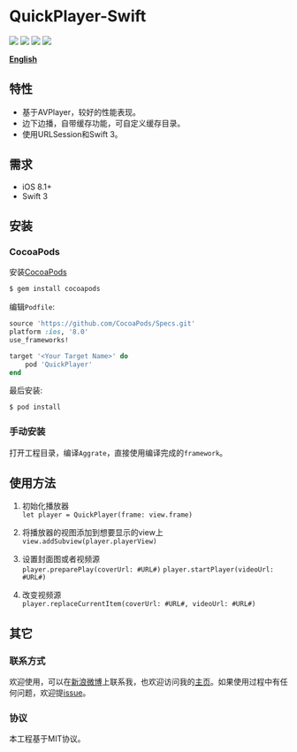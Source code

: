 # QuickPlayer-Swift

<a href="https://travis-ci.org/Shvier/QuickPlayer-Swift"><img src="https://travis-ci.org/Shvier/QuickPlayer-Swift.svg?branch=master"></a>
<a href="#"><img src="https://img.shields.io/cocoapods/v/QuickPlayer.svg"></a>
<a href="https://raw.githubusercontent.com/Shvier/QuickPlayer-Swift/master/LICENSE"><img src="https://img.shields.io/cocoapods/l/QuickPlayer.svg"></a>
<a href="#"><img src="https://img.shields.io/cocoapods/p/QuickPlayer.svg"></a>

[**English**](https://github.com/Shvier/QuickPlayer-Swift/blob/master/README.md)

## 特性

- 基于AVPlayer，较好的性能表现。
- 边下边播，自带缓存功能，可自定义缓存目录。
- 使用URLSession和Swift 3。

## 需求

- iOS 8.1+
- Swift 3

## 安装

### CocoaPods

安装[CocoaPods](http://cocoapods.org)

```bash
$ gem install cocoapods
```

编辑`Podfile`:

```ruby
source 'https://github.com/CocoaPods/Specs.git'
platform :ios, '8.0'
use_frameworks!

target '<Your Target Name>' do
    pod 'QuickPlayer'
end
```

最后安装:

```bash
$ pod install
```

### 手动安装

打开工程目录，编译`Aggrate`，直接使用编译完成的`framework`。

## 使用方法

1. 初始化播放器  
`let player = QuickPlayer(frame: view.frame)`

2. 将播放器的视图添加到想要显示的view上  
`view.addSubview(player.playerView)`

3. 设置封面图或者视频源  
`player.preparePlay(coverUrl: #URL#)`
`player.startPlayer(videoUrl: #URL#)`

4. 改变视频源        
`player.replaceCurrentItem(coverUrl: #URL#, videoUrl: #URL#)`

## 其它

### 联系方式

欢迎使用，可以在[新浪微博](http://weibo.com/Shvier)上联系我，也欢迎访问我的[主页](https://www.shvier.com)。如果使用过程中有任何问题，欢迎提[issue](https://github.com/Shvier/QuickPlayer-Swift/issues/new)。

### 协议

本工程基于MIT协议。
